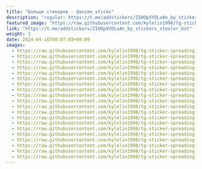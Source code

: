 ```yaml
---
title: "Больше стикеров - @anime_sticks"
description: "regular: https://t.me/addstickers/ZIHOpXYDLvAn_by_stickers_stealer_bot"
featured_image: "https://raw.githubusercontent.com/kylelin1998/tg-sticker-spreading-worldwide-images/main/img/091c043b-2809-4ec3-9e79-d6030a9f45c3.jpg"
link: "https://t.me/addstickers/ZIHOpXYDLvAn_by_stickers_stealer_bot"
weight: 3
date: 2024-04-16T08:07:03+08:00
images:
  - https://raw.githubusercontent.com/kylelin1998/tg-sticker-spreading-worldwide-images/main/img/091c043b-2809-4ec3-9e79-d6030a9f45c3.jpg
  - https://raw.githubusercontent.com/kylelin1998/tg-sticker-spreading-worldwide-images/main/img/6eae48a0-3989-4810-b7dd-b72036ae8284.jpg
  - https://raw.githubusercontent.com/kylelin1998/tg-sticker-spreading-worldwide-images/main/img/3a4d50c8-1490-49ea-add5-5edab2a07165.jpg
  - https://raw.githubusercontent.com/kylelin1998/tg-sticker-spreading-worldwide-images/main/img/cb432794-bbbe-45b8-b9eb-740de003a3a7.jpg
  - https://raw.githubusercontent.com/kylelin1998/tg-sticker-spreading-worldwide-images/main/img/ce5d0f4c-9d52-4d13-a27a-4ef5804d1ec8.jpg
  - https://raw.githubusercontent.com/kylelin1998/tg-sticker-spreading-worldwide-images/main/img/0a1bba85-04a1-49e6-9406-5647ef924f7c.jpg
  - https://raw.githubusercontent.com/kylelin1998/tg-sticker-spreading-worldwide-images/main/img/5f562086-cf5e-4f83-852d-f001933cb0f9.jpg
  - https://raw.githubusercontent.com/kylelin1998/tg-sticker-spreading-worldwide-images/main/img/61fb4843-00e8-4077-b803-7fd219c12a33.jpg
  - https://raw.githubusercontent.com/kylelin1998/tg-sticker-spreading-worldwide-images/main/img/7520731f-1adc-4a31-bc5e-5ce16ea1880b.jpg
  - https://raw.githubusercontent.com/kylelin1998/tg-sticker-spreading-worldwide-images/main/img/b13be9ed-4853-4eff-9d23-5576728f2707.jpg
  - https://raw.githubusercontent.com/kylelin1998/tg-sticker-spreading-worldwide-images/main/img/a041ff5c-4043-4fef-a921-a2dcf374d170.jpg
  - https://raw.githubusercontent.com/kylelin1998/tg-sticker-spreading-worldwide-images/main/img/91b56cf3-bc81-42c1-8013-120730915c47.jpg
  - https://raw.githubusercontent.com/kylelin1998/tg-sticker-spreading-worldwide-images/main/img/75949237-b532-4209-b362-88ad8c107d0f.jpg
  - https://raw.githubusercontent.com/kylelin1998/tg-sticker-spreading-worldwide-images/main/img/440ce19e-4c3c-4a22-b574-dad29d708e0d.jpg
  - https://raw.githubusercontent.com/kylelin1998/tg-sticker-spreading-worldwide-images/main/img/563c1bfc-6895-4a55-a690-645758c4557b.jpg
  - https://raw.githubusercontent.com/kylelin1998/tg-sticker-spreading-worldwide-images/main/img/1791f4c8-3961-42e7-9def-a4ee11e81c10.jpg
  - https://raw.githubusercontent.com/kylelin1998/tg-sticker-spreading-worldwide-images/main/img/b7b9c834-9391-4ea2-a132-1c091f12a6af.jpg
  - https://raw.githubusercontent.com/kylelin1998/tg-sticker-spreading-worldwide-images/main/img/90bc0f4c-1f5e-4c82-95f5-2fdf302a4a18.jpg
  - https://raw.githubusercontent.com/kylelin1998/tg-sticker-spreading-worldwide-images/main/img/f3a29093-ae5e-45c8-b012-fdd3af97fdc3.jpg
  - https://raw.githubusercontent.com/kylelin1998/tg-sticker-spreading-worldwide-images/main/img/be634493-a35b-462c-8dde-0aaa0ec35de8.jpg
---
```

